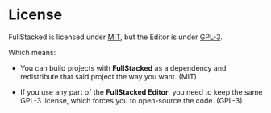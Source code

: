 # License

FullStacked is licensed under [MIT](https://github.com/fullstackedorg/fullstacked/blob/main/LICENSE), but the Editor is under [GPL-3](https://github.com/fullstackedorg/editor/blob/main/LICENSE).

Which means:

* You can build projects with **FullStacked** as a dependency and redistribute that said project the way you want. (MIT)

* If you use any part of the **FullStacked Editor**, you need to keep the same GPL-3 license, which forces you to open-source the code. (GPL-3)
